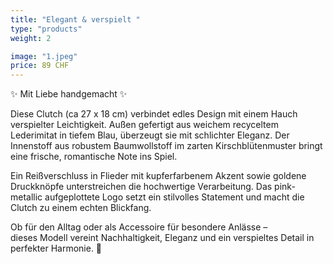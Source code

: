 ```yaml
---
title: "Elegant & verspielt "
type: "products"
weight: 2

image: "1.jpeg"
price: 89 CHF
---
```


✨ Mit Liebe handgemacht ✨

Diese Clutch (ca 27 x 18 cm) verbindet edles Design mit einem Hauch verspielter Leichtigkeit. Außen gefertigt aus weichem recyceltem Lederimitat in tiefem Blau, überzeugt sie mit schlichter Eleganz. Der Innenstoff aus robustem Baumwollstoff im zarten Kirschblütenmuster bringt eine frische, romantische Note ins Spiel.

Ein Reißverschluss in Flieder mit kupferfarbenem Akzent sowie goldene Druckknöpfe unterstreichen die hochwertige Verarbeitung. Das pink-metallic aufgeplottete Logo setzt ein stilvolles Statement und macht die Clutch zu einem echten Blickfang.

Ob für den Alltag oder als Accessoire für besondere Anlässe –  
dieses Modell vereint Nachhaltigkeit, Eleganz und ein verspieltes Detail in perfekter Harmonie. 🌸
